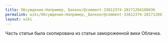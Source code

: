 ```yaml
---
title: Обсуждение:Например, Балкон/@comment-33812374-20171204180036
permalink: wiki/Обсуждение:Например,_Балкон/@comment-33812374-20171204180036/
layout: wiki
---
```


Часть статьи была скопирована из статьи замороженной вики Облачка.
